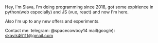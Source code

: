 Hey, I'm Slava, I'm doing programming since 2018, got some expirience in python(web especially) and JS (vue, react) and now I'm here.

Also I'm up to any new offers and experiments.

Contact me:
telegram: @spacecowboy14
mail(google): skavik46111@gmail.com
